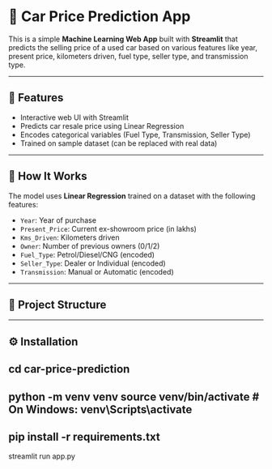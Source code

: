 # 🚗 Car Price Prediction App

This is a simple **Machine Learning Web App** built with **Streamlit** that predicts the selling price of a used car based on various features like year, present price, kilometers driven, fuel type, seller type, and transmission type.

---


## 📌 Features

- Interactive web UI with Streamlit
- Predicts car resale price using Linear Regression
- Encodes categorical variables (Fuel Type, Transmission, Seller Type)
- Trained on sample dataset (can be replaced with real data)

---

## 🧠 How It Works

The model uses **Linear Regression** trained on a dataset with the following features:

- `Year`: Year of purchase
- `Present_Price`: Current ex-showroom price (in lakhs)
- `Kms_Driven`: Kilometers driven
- `Owner`: Number of previous owners (0/1/2)
- `Fuel_Type`: Petrol/Diesel/CNG (encoded)
- `Seller_Type`: Dealer or Individual (encoded)
- `Transmission`: Manual or Automatic (encoded)

---

## 📁 Project Structure


---

## ⚙️ Installation


cd car-price-prediction
------
python -m venv venv
source venv/bin/activate   # On Windows: venv\Scripts\activate
------
pip install -r requirements.txt
------
streamlit run app.py

